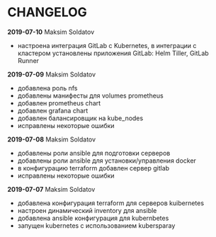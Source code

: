 # CHANGELOG

**2019-07-10** Maksim Soldatov

- настроена интеграция GitLab с Kubernetes, в интеграции с кластером установлены приложения GitLab: Helm Tiller, GitLab Runner

**2019-07-09** Maksim Soldatov

- добавлена роль nfs
- добавлены манифесты для volumes prometheus 
- добавлен prometheus chart
- добавлен grafana chart
- добавлен балансировщик на kube_nodes
- исправлены некоторые ошибки

**2019-07-08** Maksim Soldatov

- добавлены роли ansible для подготовки серверов
- добавлены роли ansible для установки/управления docker
- в конфигурацию terraform добавлен сервер gitlab
- исправлены некоторые ошибки

**2019-07-07** Maksim Soldatov

- добавлена конфигурация terraform для серверов kuibernetes
- настроен динамический inventory для ansible
- добавлена ansible конфигурация для kubernbetes
- запущен kubernetes с использованием kubersparay